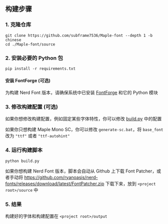 ## 构建步骤

### 1. 克隆仓库

```shell
git clone https://github.com/subframe7536/Maple-font --depth 1 -b chinese
cd ./Maple-font/source
```

### 2. 安装必要的 Python 包

```shell
pip install -r requirements.txt
```

#### 安装 FontForge (可选)

为构建 Nerd Font 版本，请确保系统中已安装 [FontForge](https://fontforge.org/) 和它的 Python 模块

### 3. 修改构建配置 (可选)

如果你想修改构建配置，例如固定某些字体特性，你可以修改 [build.py](./build.py) 中的配置

如果你只想构建 Maple Mono SC，你可以修改 `generate-sc.bat`，将 `base_font` 改为 `"ttf"` 或者 `"ttf-autohint"`

### 4. 运行构建脚本

```shell
python build.py
```

如果你想构建 Nerd Font 版本，脚本会自动从 Github 上下载 Font Patcher，或者手动将 https://github.com/ryanoasis/nerd-fonts/releases/download/latest/FontPatcher.zip 下载下来，放到 `<project root>/source` 中

### 5. 结果

构建好的字体和构建配置在 `<project root>/output`